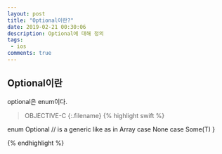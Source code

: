 ```yaml
---
layout: post
title: "Optional이란?"
date: 2019-02-21 00:30:06
description: Optional에 대해 정의
tags: 
 - ios
comments: true
---
```


## Optional이란
optional은 enum이다.

>OBJECTIVE-C
{:.filename}
{% highlight swift %}

enum Optional<T> // <T> is a generic like as in Array<T>
    case None
    case Some(T)
}

{% endhighlight %}
